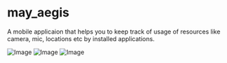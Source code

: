 # may_aegis
A mobile applicaion that helps you to keep track of usage of resources like camera, mic, locations etc by installed applications. 

![Image](https://github.com/user-attachments/assets/79142a0b-2702-4173-b3d4-2895b30267f0)
![Image](https://github.com/user-attachments/assets/2915de74-b87f-420d-b0d0-3b895da2fe74)
![Image](https://github.com/user-attachments/assets/4470231e-2447-4299-9b3e-ef1bb78ba80b)




